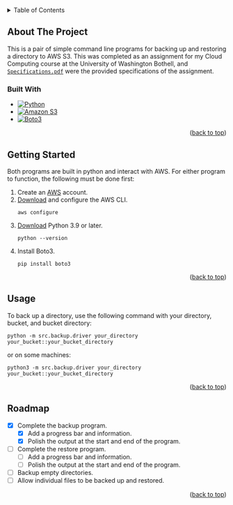 <!-- Simplified version of https://github.com/othneildrew/Best-README-Template -->

<!-- For "back to top" links -->
<a name="readme-top"></a>



<!-- TABLE OF CONTENTS -->
<details>
  <summary>Table of Contents</summary>
  <ol>
    <li>
      <a href="#about-the-project">About The Project</a>
      <ul>
        <li><a href="#built-with">Built With</a></li>
      </ul>
    </li>
    <li><a href="#getting-started">Getting Started</a></li>
    <li><a href="#usage">Usage</a></li>
    <li><a href="#roadmap">Roadmap</a></li>
  </ol>
</details>



<!-- ABOUT THE PROJECT -->
## About The Project

This is a pair of simple command line programs for backing up and restoring a directory to AWS S3.
This was completed as an assignment for my Cloud Computing course at the University of Washington Bothell,
and [`Specifications.pdf`](Specifications.pdf) were the provided specifications of the assignment.


### Built With

* [![Python][Python-shield]][Python-url]
* [![Amazon S3][AmazonS3-shield]][AmazonS3-url]
* [![Boto3][Boto3-shield]][Boto3-url]

<p align="right">(<a href="#readme-top">back to top</a>)</p>



<!-- GETTING STARTED -->
## Getting Started

Both programs are built in python and interact with AWS.
For either program to function, the following must be done first:

1. Create an [AWS](https://aws.amazon.com/) account.
2. [Download](https://aws.amazon.com/cli/) and configure the AWS CLI.
   ```commandline
   aws configure
   ```
3. [Download](https://www.python.org/downloads/) Python 3.9 or later.
   ```commandline
   python --version
   ```
4. Install Boto3.
   ```commandline
   pip install boto3
   ```

<p align="right">(<a href="#readme-top">back to top</a>)</p>



<!-- USAGE -->
## Usage

To back up a directory, use the following command with your directory, bucket, and bucket directory:

```commandline
python -m src.backup.driver your_directory your_bucket::your_bucket_directory
```

or on some machines:

```commandline
python3 -m src.backup.driver your_directory your_bucket::your_bucket_directory
```

<p align="right">(<a href="#readme-top">back to top</a>)</p>



<!-- ROADMAP -->
## Roadmap

- [X] Complete the backup program.
  - [X] Add a progress bar and information.
  - [X] Polish the output at the start and end of the program.
- [ ] Complete the restore program.
  - [ ] Add a progress bar and information.
  - [ ] Polish the output at the start and end of the program.
- [ ] Backup empty directories.
- [ ] Allow individual files to be backed up and restored.

<p align="right">(<a href="#readme-top">back to top</a>)</p>



[Boto3-shield]:    https://img.shields.io/badge/Boto3-232F3E?style=for-the-badge&logo=amazon-aws&logoColor=white
[Boto3-url]:       https://aws.amazon.com/sdk-for-python/
[Python-shield]:   https://img.shields.io/badge/Python-3776AB?style=for-the-badge&logo=python&logoColor=white
[Python-url]:      https://www.python.org/
[AmazonS3-shield]: https://img.shields.io/badge/Amazon_S3-FF9900?style=for-the-badge&logo=amazons3&logoColor=white
[AmazonS3-url]:    https://aws.amazon.com/s3/
